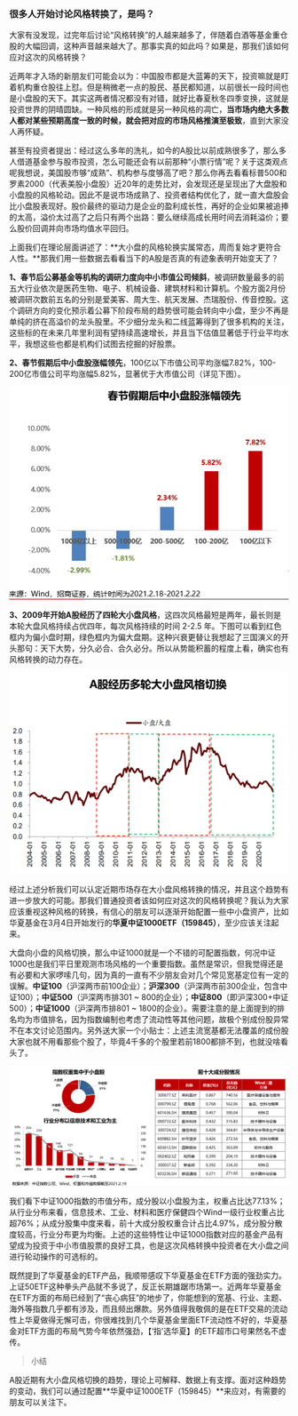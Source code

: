 ### 很多人开始讨论风格转换了，是吗？

大家有没发现，过完年后讨论“风格转换”的人越来越多了，伴随着白酒等基金重仓股的大幅回调，这种声音越来越大了。那事实真的如此吗？如果是，那我们该如何应对这次的风格转换？

近两年才入场的新朋友们可能会以为：中国股市都是大蓝筹的天下，投资嘛就是盯着机构重仓股往上怼。但是稍微老一点的股民、基民都知道，以前很长一段时间也是小盘股的天下。其实这两者情况都没有对错，就好比春夏秋冬四季变换，这就是投资世界的阴晴圆缺。一种风格的形成就是另一种风格的凋亡，**当市场内绝大多数人都对某些预期高度一致的时候，就会把对应的市场风格推演至极致**，直到大家没人再怀疑。

甚至有投资者提出：经过这么多年的洗礼，如今的A股比以前成熟很多了，那么多人借道基金参与股市投资，怎么可能还会有以前那种“小票行情”呢？关于这类观点呢我想说，美国股市够“成熟”、机构参与度够高了吧？那么你再去看看标普500和罗素2000（代表美股小盘股）近20年的走势比对，会发现还是呈现出了大盘股和小盘股的风格轮动。因此不是说市场成熟了、投资者结构优化了，就一直大盘股会比小盘股表现好。股价最终的驱动力是企业的盈利成长性，再好的企业如果被追捧的太高，溢价太过高了之后只有两个出路：要么继续高成长用时间去消耗溢价；要么股价回调并向市场均值水平回归。

上面我们在理论层面讲述了：**大小盘的风格轮换实属常态，周而复始才更符合人性。**那我们用一些数据去看看当下的A股是否真的有迹象表明开始变天了？

**1、春节后公募基金等机构的调研力度向中小市值公司倾斜**，被调研数量最多的前五大行业依次是医药生物、电子、机械设备、建筑材料和计算机。个股方面2月份被调研次数前五名的分别是爱美客、周大生、航天发展、杰瑞股份、传音控股。这个调研方向的变化预示着公募下阶段布局的趋势很可能会转向中小盘，至少不再是单纯的挤在高溢价的龙头股里。不少细分龙头和二线蓝筹得到了很多机构的关注，这些标的在未来几年里利润有望持续高速增长，并且当下估值显著低于行业平均水平，我想这些也都是机构们试图去挖掘的好股票。

**2、春节假期后中小盘股涨幅领先**，100亿以下市值公司平均涨幅7.82%，100-200亿市值公司平均涨幅5.82%，显著优于大市值公司（详见下图）。

![节后行情](../img/hx-zz1000-1.png)

**3、2009年开始A股经历了四轮大小盘风格**，这四次风格最短是两年，最长则是本轮大盘风格持续占优四年，每次风格持续的时间 2-2.5 年。下图可以看到红色框内为偏小盘时期，绿色框内为偏大盘期。这种兴衰更替让我想起了三国演义的开头那句：天下大势，分久必合、合久必分。所以从势能积蓄的程度上看，确实也有风格转换的动力存在。

![大小循环](../img/hx-zz1000-2.png)

经过上述分析我们可以认定近期市场存在大小盘风格转换的情况，并且这个趋势有进一步放大的可能。那我们普通投资者该如何应对这次的风格转换呢？我认为大家应该重视这种风格的转换，有信心的朋友可以逐渐开始配置一些中小盘资产，比如华夏基金在3月4日开始发行的**华夏中证1000ETF（159845）**，至少应该关注起来。

大盘向小盘的风格切换，那么中证1000就是一个不错的可配置指数，何况中证1000也是我们平日里观测市场风格的一个重要指数。虽然是常识，但我觉得还是有必要和大家啰嗦几句，因为真的一直有不少朋友会对几个常见宽基定位有一定的误解。**中证100**（沪深两市前100企业）；**沪深300**（沪深两市前300企业，包含中证100）；**中证500**（沪深两市排301 ~ 800的企业）；**中证800**（即沪深300+中证500）；**中证1000**（沪深两市排801 ~ 1800的企业）。需要注意的是上面提到的排名均为市值排名，因为指数编制也考虑了流动性等其他问题，故极个别成份股异常不在本文讨论范围内。另外送大家一个小贴士：上述主流宽基都无法覆盖的成份股大家也就不用看那些个股了，毕竟4千多的个股里若前1800都排不到，也就没啥看头了。

![成分分析](../img/hx-zz1000-3.png)

我们看下中证1000指数的市值分布，成分股以小盘股为主，权重占比达77.13%；从行业分布来看，信息技术、工业、材料和医疗保健四个Wind一级行业权重占比超76%；从成分股集中度来看，前十大成分股权重合计占比4.97%，成分股分散度较高，行业分布更为均衡。上述的这些特性让中证1000指数对应的基金产品有望成为投资于中小市值股票的良好工具，也是这次风格转换中投资者在大小盘之间进行轮动操作的可选标的。

既然提到了华夏基金的ETF产品，我顺带感叹下华夏基金在ETF方面的强劲实力。上证50ETF这种拳头产品就不多说了，反正长期雄踞市场第一。近两年华夏基金在ETF方面的布局已经到了“丧心病狂”的地步了，你能想到的宽基、行业、主题、海外等指数几乎都有涉及，而且频出爆款。另外值得我敬佩的是在ETF交易的流动性上华夏做得无懈可击，你很难找到几个华夏基金里面ETF流动性不好的，华夏基金对ETF方面的布局气势今年依然强劲，【‘指’选华夏】的ETF超市口号果然名不虚传。

> 小结

A股近期有大小盘风格切换的趋势，理论上可解释、数据上有支撑。面对这种趋势的变动，我们可以通过配置**华夏中证1000ETF（159845）**来应对，有需要的朋友可以关注下。
